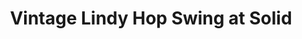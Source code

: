 ---
title: Vintage Lindy Hop Swing at Solid
venue: solid
day: Monday
time: 8:00 PM
order: 200

website: http://heirloomdancestudio.com/class-schedule/
styles:
    - Lindy Hop
---